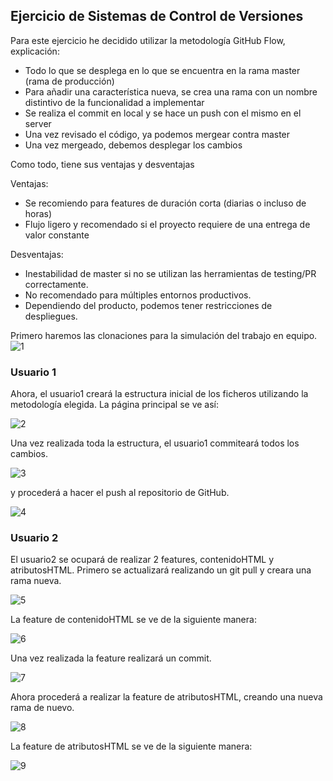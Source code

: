 ## Ejercicio de Sistemas de Control de Versiones

Para este ejercicio he decidido utilizar la metodología GitHub Flow, explicación:

<ul>
  <li> Todo lo que se desplega en lo que se encuentra en la rama master (rama de producción)</li>
  <li> Para añadir una característica nueva, se crea una rama con un nombre distintivo de la funcionalidad a implementar</li>
  <li> Se realiza el commit en local y se hace un push con el mismo en el server </li>
  <li> Una vez revisado el código, ya podemos mergear contra master </li>
  <li> Una vez mergeado, debemos desplegar los cambios </li>
</ul>

Como todo, tiene sus ventajas y desventajas

Ventajas: 
<ul>
  <li> Se recomiendo para features de duración corta (diarias o incluso de horas) </li>
  <li> Flujo ligero y recomendado si el proyecto requiere de una entrega de valor constante </li>
</ul>

Desventajas: 
<ul>
  <li> Inestabilidad de master si no se utilizan las herramientas de testing/PR correctamente. </li>
  <li> No recomendado para múltiples entornos productivos. </li>
  <li> Dependiendo del producto, podemos tener restricciones de despliegues. </li>
</ul>

Primero haremos las clonaciones para la simulación del trabajo en equipo.
![1](https://user-images.githubusercontent.com/79716922/135763778-ec1e2de4-c1ac-4a1d-ae1b-ebab82d690f6.png)

### Usuario 1

Ahora, el usuario1 creará la estructura inicial de los ficheros utilizando la metodología elegida. La página principal se ve así:

![2](https://user-images.githubusercontent.com/79716922/135763779-2b623a30-2de1-4430-bac6-289d51fbf4cb.png)

Una vez realizada toda la estructura, el usuario1 commiteará todos los cambios.

![3](https://user-images.githubusercontent.com/79716922/135763781-37593200-21e5-410c-97f0-1852bbf6bacb.png)

y procederá a hacer el push al repositorio de GitHub.

![4](https://user-images.githubusercontent.com/79716922/135763782-6fa7fcde-3880-4370-b2d1-87fb3fbcff09.png)


### Usuario 2

El usuario2 se ocupará de realizar 2 features, contenidoHTML y atributosHTML. Primero se actualizará realizando un git pull y creara una rama nueva.

![5](https://user-images.githubusercontent.com/79716922/135763783-15688215-5d30-4da6-a1b8-5306d0011bb3.png)

La feature de contenidoHTML se ve de la siguiente manera:

![6](https://user-images.githubusercontent.com/79716922/135763784-b7a91123-883c-49c6-97b0-f2986f20b0ed.png)

Una vez realizada la feature realizará un commit.

![7](https://user-images.githubusercontent.com/79716922/135764192-43057d5e-f91a-4362-9a68-2f7f0adbbf20.png)

Ahora procederá a realizar la feature de atributosHTML, creando una nueva rama de nuevo.

![8](https://user-images.githubusercontent.com/79716922/135763786-b126d54b-e41f-465b-9e99-0531f3cfabc6.png)

La feature de atributosHTML se ve de la siguiente manera:

![9](https://user-images.githubusercontent.com/79716922/135763787-7f86312b-3163-4cb7-802b-678629ff23a9.png)





